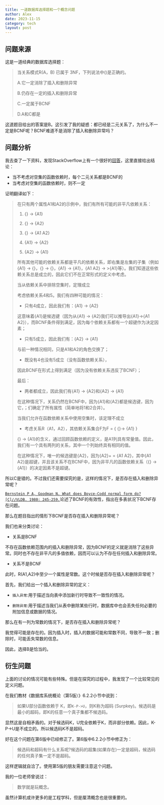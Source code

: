 ```yaml
---
title: 一道数据库选择题和一个概念问题
author: Alex
date: 2023-11-15
category: tech
layout: post
---
```


## 问题来源

这是一道经典的数据库选择题：

>当关系模式R(A，B) 已属于 3NF，下列说法中()是正确的。
>
>A.它一定消除了插入和删除异常
>
>B.仍存在一定的插入和删除异常
>
>C.一定属于BCNF
>
>D.A和C都是

这道题目给出的答案是B。这引发了我的疑惑：都已经是二元关系了，为什么不一定是BCNF呢？BCNF难道不是消除了插入和删除异常吗？

## 问题分析

我去查了一下资料，发现StackOverflow上有一个很好的[回答](https://stackoverflow.com/questions/33455459/how-is-every-binary-relation-bcnf)，这里直接给出结论：

- 当不考虑对空集的函数依赖时，每个二元关系都是BCNF的
- 当考虑对空集的函数依赖时，则不一定

证明翻译如下：

>在只有两个属性A1和A2的示例中，我们有所有可能的非平凡依赖关系：
>
>1. {} -> {A1}
>
>2. {} -> {A2}
>
>3. {} -> {A1 A2}
>
>4. {A1} -> {A2}
>
>5. {A2} -> {A1}
>
>所有其他可能的依赖关系都是平凡的依赖关系，即右集是左集的子集（例如{A1} -> {}，{} -> {}，{A1} -> {A1}，{A1 A2} -> >{A1}等）。我们知道这些依赖关系总是成立的，因此它们不在正常形式的定义中考虑。
>
>当从依赖关系中排除空集时，定理成立
>
>考虑依赖关系4和5。我们有四种可能的情况：
>
>- 只有4成立，因此我们有：{A1} -> {A2}
>
>这意味着{A1}是候选键（因为从{A1} -> {A2}我们可以推导出{A1}->{A1 A2}），而BCNF条件得到满足，因为每个依赖关系都有一个超键作为决定因素；
>
>- 只有5成立，因此我们有：{A2} -> {A1}
>
>与前一种情况相同，只是A1和A2的角色交换了；
>
>- 既没有4也没有5成立（没有函数依赖关系），
>
>因此BCNF在形式上得到满足（因为没有依赖关系违反了BCNF）；
>
>最后：
>
>- 两者都成立，因此我们有{A1} -> {A2}和{A2} -> {A1}
>
>在这种情况下，关系仍然在BCNF中，因为{A1}和{A2}都是候选键，因为它，；们确定了所有属性（简单地将1和2合并）。
>
>当我们允许在函数依赖关系中使用空集时，该定理不成立
>
>- 考虑关系R（A1，A2），其依赖关系集合F为F = { {}-> {A1} }
>
>{} -> {A1}的含义，通过回顾函数依赖的定义，是A1列具有常量值。因此，我们有一个具有两列的关系，其中一个列始终具有相同的值。
>
>在这种情况下，唯一的候选键是{A2}，因为{A2}+ = {A1 A2}，其中{A1 A2}是超键，并且该关系不在BCNF中，因为非平凡的函数依赖关系（{} -> {A1}）的决定因素不是超键。

所以C是错的。不过我们还需要探究的是，这样的情况下，是否存在插入和删除异常呢？

[``Bernstein P A, Goodman N. What does Boyce-Codd normal form do?[C]//VLDB. 1980: 245-259.``](https://www.microsoft.com/en-us/research/uploads/prod/2020/12/WhatDoesBCNFdo-VLDB1980.pdf)论述了BCNF的有效性，指出在多表状况下BCNF存在问题。

那么在题目指出的情形下BCNF是否存在插入和删除异常呢？

我们也来分类讨论：

- 关系是BCNF

不存在函数依赖范围内的插入和删除异常，因为BCNF的定义就是消除了这些异常。同时也不存在非平凡的多值依赖，因而可以认为不存在任何插入和删除异常。

- 关系不是BCNF

此时，R(A1,A2)中至少一个属性是常数。这个时候是否存在插入和删除异常呢？

首先，我们给出一个插入和删除异常的定义：

- ```插入异常```:用于描述当向表中添加新行时导致不一致性的情况。

- ```删除异常```:用于描述当我们从表中删除某些行时，数据库中也会丢失任何必要的附加信息或数据的情况。

那么在有一列为常数的情况下，是否存在插入和删除异常呢？

我觉得可能是存在的。因为插入时，插入的数据可能和常数不同，导致不一致；删除时，可能丢失常数的信息。

因此，选择B是恰当的。

## 衍生问题

上面的讨论的情况可能有些特殊。但是在探究的过程中，我发现了一个比较常见的定义问题。

在我们教材《数据库系统概论（第5版）》6.2.2小节中说到：

>如果U部分函数依赖于 K，即`K-P->U`，则K称为超码 (Surpkey)。候选码是最小的超码，即K的任意一个真子集都不候选码。

显然这是自相矛盾的。对于候选码K，U完全依赖于K，而非部分依赖。因此，K-P->U是不成立的。所以候选码K不是超码。

好在这个问题在第6版中已经修正了。第6版中6.2.2小节中修正为：

>候选码和超码有什么关系呢?候选码的超集(如果存在)一定是超码，候选码的任何真子集一定不是超码。

这样逻辑就自洽了。使用第5版的朋友需要注意这个问题。

我的一位老师曾说过：

>数学就是玩概念。

虽然计算机或许更多的是工程学科，但是厘清概念也是很重要的。